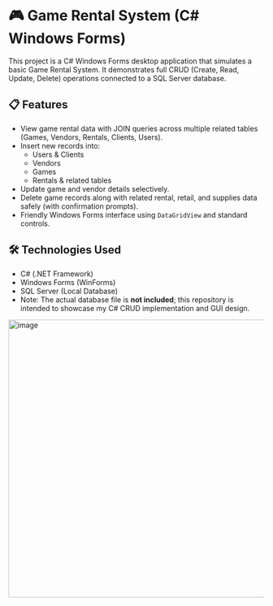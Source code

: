 # 🎮 Game Rental System (C# Windows Forms)

This project is a C# Windows Forms desktop application that simulates a basic Game Rental System. It demonstrates full CRUD (Create, Read, Update, Delete) operations connected to a SQL Server database.

## 📋 Features
- View game rental data with JOIN queries across multiple related tables (Games, Vendors, Rentals, Clients, Users).
- Insert new records into:
  - Users & Clients
  - Vendors
  - Games
  - Rentals & related tables
- Update game and vendor details selectively.
- Delete game records along with related rental, retail, and supplies data safely (with confirmation prompts).
- Friendly Windows Forms interface using `DataGridView` and standard controls.

## 🛠️ Technologies Used
- C# (.NET Framework)
- Windows Forms (WinForms)
- SQL Server (Local Database)
- Note: The actual database file is **not included**; this repository is intended to showcase my C# CRUD implementation and GUI design.

  

<img width="1006" height="547" alt="image" src="https://github.com/user-attachments/assets/96a2f07f-18a2-4885-92f3-d0f43e120a3f" />

